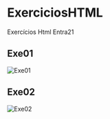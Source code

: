 # ExerciciosHTML
Exercícios Html Entra21

## Exe01

![Exe01](ExerciciosHTML/img/Exe01.jpeg)


## Exe02

![Exe02](/ExerciciosHTML/img/Exe02.jpeg)
